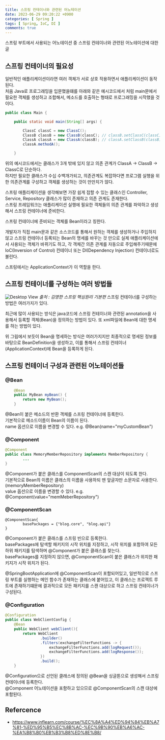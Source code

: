 ```yaml
---
title: 스프링 컨테이너와 관련된 어노테이션
date: 2023-06-29 09:20:22 +0900
categories: [ Spring ]
tags: [ Spring, IoC, DI ]
comments: true
---
```

스프링 부트에서 사용되는 어노테이션 중 스프링 컨테이너와 관련된 어노테이션에 대한 글

## 스프링 컨테이너의 필요성
일반적인 애플리케이션이라면 여러 객체가 서로 상호 작용하면서 애플리케이션이 동작된다.  
처음 Java로 프로그래밍을 입문했을떄를 아래와 같은 예시코드에서 처럼 main문에서 필요한 객체를 생성하고 조합해서, 메소드를 호출하는 형태로 프로그래밍을 시작했을 것 이다. 

```java
public class Main {

    public static void main(String[] args) {

        ClassC classC = new ClassC();
        ClassB classB = new ClassB(classC); // classB.setClassC(classC);
        ClassA classA = new ClassA(classB); // classA.setClassB(classB);       
        classA.methodA();

    }
```

위의 예시코드에서는 클래스가 3개 밖에 있지 않고 의존 관계가 ClassA -> ClassB -> ClassC로 단순하다.  
하지만 필요한 클래스가 수십 수백개가되고, 의존관계도 복잡하다면 프로그램 실행을 위한 의존관계를 구성하고 객체를 생성하는 것이 만만치가 않다.

스프링 애플리케이션을 생각해보면 가장 쉽게 접할 수 있는 클래스인 Controller, Service, Repository 클래스가 많이 존재하고 의존 관계도 존재한다.  
스프링 프레임워크는 애플리케이션 실행에 필요한 객체들의 의존 관계를 파악하고 생성해서 스프링 컨테이너에 준비한다.

스프링 컨테이너에 준비되는 객체를 Bean이라고 칭한다.  

개발자가 직접 main문과 같은 소스코드를 통해서 원하는 객체를 생성하거나 주입하지 않고 스프링 컨테이너 등록되는 Bean의 명세를 바꾸는 것 만으로 실제 애플리케이션에서 사용되는 객체가 바뀌기도 하고, 각 객체간 의존 관계를 자동으로 주입해주기때문에 IoC(Inversion of Control) 컨테이너 또는 DI(Dependency Injection) 컨테이너로도 불린다.  

스프링에서는 ApplicationContext가 이 역할을 한다.

## 스프링 컨테이너를 구성하는 여러 방법들
![Desktop View](/posts/2023-06-29-spring-컨테이너와-관련된-어노테이션/1.png)
_출처 : 김영한 스프링 핵심원리 기본편_
스프링 컨테이너를 구성하는 방법은 여러가지가 있다.  
 
최근에 많이 사용되는 방식은 java코드에 스프링 컨테이너와 관련된 annotation을 사용해서 등록할 객체(Bean)을 정의하는 방법이 있다. 또 xml파일에 Bean에 대한 명세를 하는 방법이 있다.  

위 그림에서 보듯이 Bean을 명세하는 방식은 여러가지지만 최종적으로 명세된 정보를 바탕으로 BeanDefinition을 생성하고, 이를 통해서 스프링 컨테이너(ApplicationContext)에 Bean을 등록하게 된다.

## 스프링 컨테이너 구성과 관련된 어노테이션들


### @Bean 
```java
    @Bean
    public MyBean myBean() {
        return new MyBean();
    }
```
@Bean이 붙은 메소드의 반환 객체를 스프링 컨테이너에 등록한다.  
기본적으로 메소드이름이 Bean의 이름이 된다.  
name 옵션으로 이름을 변경할 수 있다.  e.g. @Bean(name="myCustomBean") 

### @Component 
```java
@Component
public class MemoryMemberRepository implements MemberRepository {
        ...
}
```
@Component가 붙은 클래스를 ComponentScan의 스캔 대상이 되도록 한다.  
기본적으로 Bean의 이름은 클래스의 이름을 사용하되 맨 앞글자만 소문자로 사용한다.(memoryMemberRepository)  
value 옵션으로 이름을 변경할 수 있다. e.g. @Component(value="memMeberRepository")

### @ComponentScan
```
@ComponentScan{
        basePackages = {"blog.core", "blog.api"}
}
```
@Component가 붙은 클래스를 스프링 빈으로 등록한다.  
basePackages에 탐색할 패키지의 시작 위치를 지정하고, 시작 위치를 포함하여 모든 하위 패키지를 탐색하며 @Component가 붙은 클래스를 찾는다.  
basePackages를 지정하지 않으면, @ComponentScan이 붙은 클래스가 위치한 패키지가 시작 위치가 된다.

@SpringBootApplication에 @ComponentScan이 포함되어있고, 일반적으로 스프링 부트를 실행하는 메인 함수가 존재하는 클래스에 붙어있고, 이 클래스는 프로젝트 루트에 존재하기떄문에 결과적으로 모든 패키지를 스캔 대상으로 하고 스프링 컨테이너가 구성된다.

### @Configuration
```java
@Configuration
public class WebClientConfig {
    @Bean
    public WebClient webClient(){
        return WebClient
                .builder()
                .filters(exchangeFilterFunctions -> {
                    exchangeFilterFunctions.add(logRequest());
                    exchangeFilterFunctions.add(logResponse());
                })
                .build();
    }
```

@Configuration으로 선언된 클래스에 정의된 @Bean을 싱글톤으로 생성해서 스프링컨테이너에 등록한다.  
@Component 어노테이션을 포함하고 있으므로 @ComponentScan의 스캔 대상에 포함된다. 


## Refercence
* <https://www.inflearn.com/course/%EC%8A%A4%ED%94%84%EB%A7%81-%ED%95%B5%EC%8B%AC-%EC%9B%90%EB%A6%AC-%EA%B8%B0%EB%B3%B8%ED%8E%B8/>


